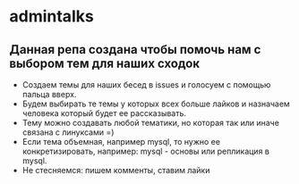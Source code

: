 # admintalks

## Данная репа создана чтобы помочь нам с выбором тем для наших сходок
* Создаем темы для наших бесед в issues и голосуем с помощью пальца вверх.
* Будем выбирать те темы у которых всех больше лайков и назначаем человека который будет ее рассказывать.
* Тему можно создавать любой тематики, но которая так или иначе связана с линуксами =)
* Если тема объемная, например mysql, то нужно ее конкретизировать, например: mysql - основы или репликация в mysql.
* Не стесняемся: пишем комменты, ставим лайки
